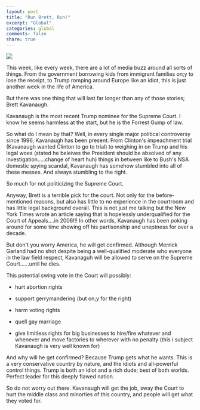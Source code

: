```yaml
---
layout: post
title: "Run Brett, Run!"
excerpt: "Global"
categories: global
comments: false
share: true
---
```




![](https://twt-thumbs.washtimes.com/media/image/2018/07/11/AP_18192737089706_c0-163-4172-2595_s885x516.jpg?69658163d7ec431ac261fe884595e5335cdc6888)




This week, like every week, there are a lot of media buzz around all sorts of things. From the government borrowing kids from immigrant families on;y to lose the receipt, to Trump romping around Europe like an idiot, this is just another week in the life of America.


But there was one thing that will last far longer than any of those stories; Brett Kavanaugh.


Kavanaugh is the most recent Trump nominee for the Supreme Court. I know he seems harmless at the start, but he is the Forrest Gump of law. 

So what do I mean by that? Well, in every single major political controversy since 1996, Kavanaugh has been present. From Clinton's impeachment trial (Kavanaugh wanted Clinton to go to trial) to weighing in on Trump and his legal woes (stated he beleives the President should be absolved of any investigation.....change of heart huh) things in between like to Bush's NSA domestic spying scandal, Kavanaugh has somehow stumbled into all of these messes. And always stumbling to the right.

So much for not politicizing the Supreme Court.


Anyway, Brett is a terrible pick for the court. Not only for the before-mentioned reasons, but also has little to no experience in the courtroom and has little legal background overall. This is not just me talking but the New York Times wrote an article saying that is hopelessly underqualified for the Court of Appeals....in 2006!!! In other words, Kavanaugh has been poking around for some time showing off his partisonship and uneptness for over a decade.



But don't you worry America, he will get confirmed. Although Merrick Garland had no shot despite being a well-qualified moderate who everyone in the law field respect, Kavanaguh will be allowed to serve on the Supreme Court......until he dies.



This potential swing vote in the Court will possibly: 

- hurt abortion rights

- support gerrymandering (but on;y for the right)

- harm voting rights

- quell gay marriage

- give limitless rights for big businesses to hire/fire whatever and whenever and move factories to wherever with no penalty (this i subject Kavanaugh is very well known for)


And why will he get confirmed? Because Trump gets what he wants. This is a very conservative country by nature, and the idiots and all-powerful control things. Trump is both an idiot and a rich dude; best of both worlds. Perfect leader for this deeply flawed nation. 


So do not worry out there. Kavanaugh will get the job, sway the Court to hurt the middle class and minorties of this country, and people will get what they voted for.



